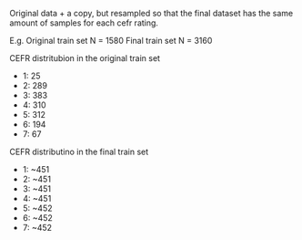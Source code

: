Original data + a copy, but resampled so that the final dataset
has the same amount of samples for each cefr rating.

E.g. 
Original train set N = 1580
Final train set N = 3160

CEFR distritubion in the original train set
- 1: 25
- 2: 289
- 3: 383
- 4: 310
- 5: 312
- 6: 194
- 7: 67

CEFR distributino in the final train set
- 1: ~451
- 2: ~451
- 3: ~451
- 4: ~451
- 5: ~452
- 6: ~452
- 7: ~452